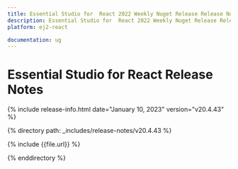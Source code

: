 ```yaml
---
title: Essential Studio for  React 2022 Weekly Nuget Release Release Notes  
description: Essential Studio for  React 2022 Weekly Nuget Release Release Notes  
platform: ej2-react

documentation: ug
---
```


# Essential Studio for  React   Release Notes  

{% include release-info.html date="January 10, 2023"  version="v20.4.43" %} 

{% directory path: _includes/release-notes/v20.4.43 %}

{% include {{file.url}} %}

{% enddirectory %}


